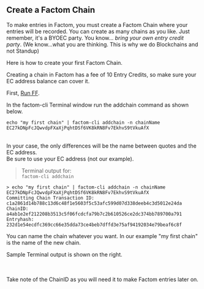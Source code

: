 ## Create a Factom Chain
To make entries in Factom, you must create a Factom Chain where your entries will be recorded. You can create as many chains as you like. Just remember, it's a BYOEC party. You know... *bring your own entry credit party*. (We know...what you are thinking. This is why we do Blockchains and not Standup)

Here is how to create your first Factom Chain.
 
Creating a chain in Factom has a fee of 10 Entry Credits, so make sure your EC address balance can cover it.

First, [Run FF](#run-factom-federation).

In the factom-cli Terminal window run the addchain command as shown below. 
  
`echo "my first chain" | factom-cli addchain -n chainName EC27kDNpFcJQwvdpFXaXjPqhtDSf6VK8kRN8Fv7EkhvS9tVkuAfX`

<aside class="notice"><br>
In your case, the only differences will be the name between quotes and the EC address.<br>
Be sure to use your EC address (not our example).
</aside>
 
> Terminal output for:<br>
> `factom-cli addchain`

```shell
> echo "my first chain" | factom-cli addchain -n chainName EC27kDNpFcJQwvdpFXaXjPqhtDSf6VK8kRN8Fv7EkhvS9tVkuAfX
Committing Chain Transaction ID: c1a2861d14b788c13d6c48f1e5603f5c53afc599d07d338deeb4c3d5012e24da
ChainID: a4ab1e2ef212208b3513c5f06fcdcfa79b7c2b610526ce2dc374bb789700a791
Entryhash: 232d1e54ecdfc369cc66e35dda73ce4beb7dffd3e75af94192034e79beaf6c8f
```

You can name the chain whatever you want. In our example "my first chain" is the name of the new chain. 
 
Sample Terminal output is shown on the right.
<br>
<br>

<aside class="success"><br>
Take note of the ChainID as you will need it to make Factom entries later on.
</aside>
